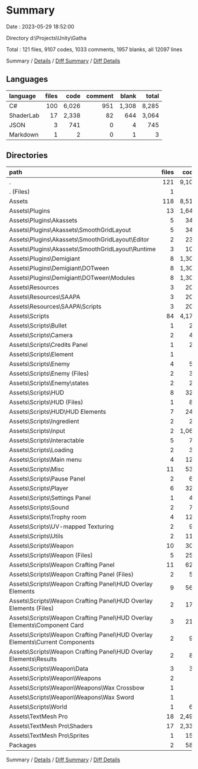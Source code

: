 # Summary

Date : 2023-05-29 18:52:00

Directory d:\\Projects\\Unity\\Gatha

Total : 121 files,  9107 codes, 1033 comments, 1957 blanks, all 12097 lines

Summary / [Details](details.md) / [Diff Summary](diff.md) / [Diff Details](diff-details.md)

## Languages
| language | files | code | comment | blank | total |
| :--- | ---: | ---: | ---: | ---: | ---: |
| C# | 100 | 6,026 | 951 | 1,308 | 8,285 |
| ShaderLab | 17 | 2,338 | 82 | 644 | 3,064 |
| JSON | 3 | 741 | 0 | 4 | 745 |
| Markdown | 1 | 2 | 0 | 1 | 3 |

## Directories
| path | files | code | comment | blank | total |
| :--- | ---: | ---: | ---: | ---: | ---: |
| . | 121 | 9,107 | 1,033 | 1,957 | 12,097 |
| . (Files) | 1 | 2 | 0 | 1 | 3 |
| Assets | 118 | 8,519 | 1,033 | 1,954 | 11,506 |
| Assets\\Plugins | 13 | 1,649 | 555 | 272 | 2,476 |
| Assets\\Plugins\\Akassets | 5 | 340 | 0 | 46 | 386 |
| Assets\\Plugins\\Akassets\\SmoothGridLayout | 5 | 340 | 0 | 46 | 386 |
| Assets\\Plugins\\Akassets\\SmoothGridLayout\\Editor | 2 | 234 | 0 | 29 | 263 |
| Assets\\Plugins\\Akassets\\SmoothGridLayout\\Runtime | 3 | 106 | 0 | 17 | 123 |
| Assets\\Plugins\\Demigiant | 8 | 1,309 | 555 | 226 | 2,090 |
| Assets\\Plugins\\Demigiant\\DOTween | 8 | 1,309 | 555 | 226 | 2,090 |
| Assets\\Plugins\\Demigiant\\DOTween\\Modules | 8 | 1,309 | 555 | 226 | 2,090 |
| Assets\\Resources | 3 | 207 | 26 | 52 | 285 |
| Assets\\Resources\\SAAPA | 3 | 207 | 26 | 52 | 285 |
| Assets\\Resources\\SAAPA\\Scripts | 3 | 207 | 26 | 52 | 285 |
| Assets\\Scripts | 84 | 4,170 | 370 | 984 | 5,524 |
| Assets\\Scripts\\Bullet | 1 | 21 | 6 | 11 | 38 |
| Assets\\Scripts\\Camera | 2 | 49 | 4 | 21 | 74 |
| Assets\\Scripts\\Credits Panel | 1 | 24 | 3 | 10 | 37 |
| Assets\\Scripts\\Element | 1 | 9 | 0 | 3 | 12 |
| Assets\\Scripts\\Enemy | 4 | 52 | 3 | 20 | 75 |
| Assets\\Scripts\\Enemy (Files) | 2 | 32 | 1 | 12 | 45 |
| Assets\\Scripts\\Enemy\\states | 2 | 20 | 2 | 8 | 30 |
| Assets\\Scripts\\HUD | 8 | 329 | 29 | 95 | 453 |
| Assets\\Scripts\\HUD (Files) | 1 | 86 | 9 | 15 | 110 |
| Assets\\Scripts\\HUD\\HUD Elements | 7 | 243 | 20 | 80 | 343 |
| Assets\\Scripts\\Ingredient | 2 | 29 | 3 | 10 | 42 |
| Assets\\Scripts\\Input | 2 | 1,061 | 22 | 39 | 1,122 |
| Assets\\Scripts\\Interactable | 5 | 70 | 6 | 28 | 104 |
| Assets\\Scripts\\Loading | 2 | 34 | 0 | 15 | 49 |
| Assets\\Scripts\\Main menu | 4 | 124 | 6 | 39 | 169 |
| Assets\\Scripts\\Misc | 11 | 537 | 19 | 129 | 685 |
| Assets\\Scripts\\Pause Panel | 2 | 69 | 12 | 26 | 107 |
| Assets\\Scripts\\Player | 6 | 326 | 65 | 108 | 499 |
| Assets\\Scripts\\Settings Panel | 1 | 45 | 4 | 16 | 65 |
| Assets\\Scripts\\Sound | 2 | 72 | 4 | 21 | 97 |
| Assets\\Scripts\\Trophy room | 4 | 124 | 6 | 38 | 168 |
| Assets\\Scripts\\UV-mapped Texturing | 2 | 91 | 0 | 16 | 107 |
| Assets\\Scripts\\Utils | 2 | 118 | 33 | 46 | 197 |
| Assets\\Scripts\\Weapon | 10 | 301 | 50 | 82 | 433 |
| Assets\\Scripts\\Weapon (Files) | 5 | 257 | 49 | 63 | 369 |
| Assets\\Scripts\\Weapon Crafting Panel | 11 | 623 | 93 | 189 | 905 |
| Assets\\Scripts\\Weapon Crafting Panel (Files) | 2 | 56 | 7 | 16 | 79 |
| Assets\\Scripts\\Weapon Crafting Panel\\HUD Overlay Elements | 9 | 567 | 86 | 173 | 826 |
| Assets\\Scripts\\Weapon Crafting Panel\\HUD Overlay Elements (Files) | 2 | 170 | 24 | 55 | 249 |
| Assets\\Scripts\\Weapon Crafting Panel\\HUD Overlay Elements\\Component Card | 3 | 212 | 33 | 59 | 304 |
| Assets\\Scripts\\Weapon Crafting Panel\\HUD Overlay Elements\\Current Components | 2 | 98 | 11 | 29 | 138 |
| Assets\\Scripts\\Weapon Crafting Panel\\HUD Overlay Elements\\Results | 2 | 87 | 18 | 30 | 135 |
| Assets\\Scripts\\Weapon\\Data | 3 | 38 | 1 | 15 | 54 |
| Assets\\Scripts\\Weapon\\Weapons | 2 | 6 | 0 | 4 | 10 |
| Assets\\Scripts\\Weapon\\Weapons\\Wax Crossbow | 1 | 3 | 0 | 2 | 5 |
| Assets\\Scripts\\Weapon\\Weapons\\Wax Sword | 1 | 3 | 0 | 2 | 5 |
| Assets\\Scripts\\World | 1 | 62 | 2 | 22 | 86 |
| Assets\\TextMesh Pro | 18 | 2,493 | 82 | 646 | 3,221 |
| Assets\\TextMesh Pro\\Shaders | 17 | 2,338 | 82 | 644 | 3,064 |
| Assets\\TextMesh Pro\\Sprites | 1 | 155 | 0 | 2 | 157 |
| Packages | 2 | 586 | 0 | 2 | 588 |

Summary / [Details](details.md) / [Diff Summary](diff.md) / [Diff Details](diff-details.md)